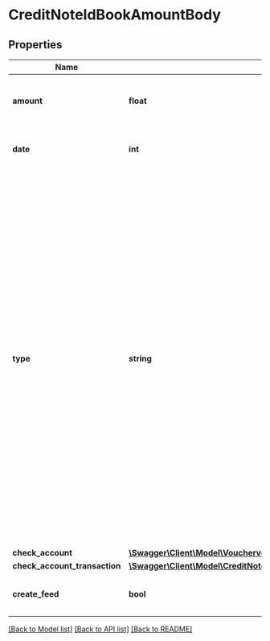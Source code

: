 # CreditNoteIdBookAmountBody

## Properties
Name | Type | Description | Notes
------------ | ------------- | ------------- | -------------
**amount** | **float** | Amount which should be booked. Can also be a partial amount. | 
**date** | **int** | The booking date. Most likely the current date. | 
**type** | **string** | Define a type for the booking.&lt;br&gt;      The following type abbreviations are available (abbreviation &lt;-&gt; meaning).&lt;br&gt;      &lt;ul&gt;      &lt;li&gt;N &lt;-&gt; Normal booking / partial booking&lt;/li&gt;      &lt;li&gt;CB &lt;-&gt; Reduced amount due to discount (skonto)&lt;/li&gt;      &lt;li&gt;CF &lt;-&gt; Reduced/Higher amount due to currency fluctuations&lt;/li&gt;      &lt;li&gt;O &lt;-&gt; Reduced/Higher amount due to other reasons&lt;/li&gt;      &lt;li&gt;OF &lt;-&gt; Higher amount due to reminder charges&lt;/li&gt;      &lt;li&gt;MTC &lt;-&gt; Reduced amount due to the monetary traffic costs&lt;/li&gt;      &lt;/ul&gt; | 
**check_account** | [**\Swagger\Client\Model\VouchervoucherIdbookAmountCheckAccount**](VouchervoucherIdbookAmountCheckAccount.md) |  | 
**check_account_transaction** | [**\Swagger\Client\Model\CreditNotecreditNoteIdbookAmountCheckAccountTransaction**](CreditNotecreditNoteIdbookAmountCheckAccountTransaction.md) |  | [optional] 
**create_feed** | **bool** | Determines if a feed is created for the booking process. | [optional] 

[[Back to Model list]](../../README.md#documentation-for-models) [[Back to API list]](../../README.md#documentation-for-api-endpoints) [[Back to README]](../../README.md)

